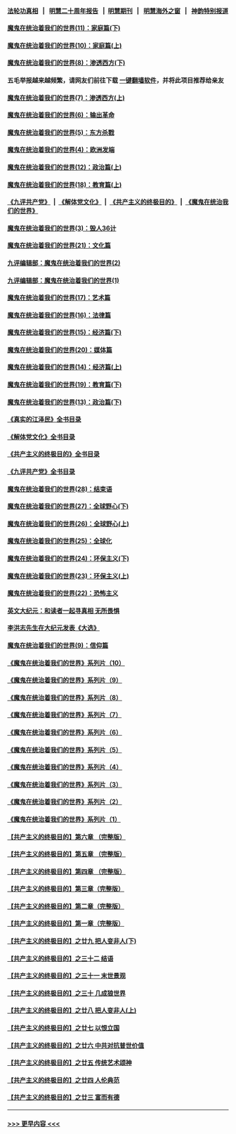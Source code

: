 #### [法轮功真相](https://github.com/gfw-breaker/truth/blob/master/README.md?t=0) &nbsp;&nbsp;|&nbsp;&nbsp; [明慧二十周年报告](https://github.com/gfw-breaker/mh-reports/blob/master/README.md?t=0) &nbsp;&nbsp;|&nbsp;&nbsp;[明慧期刊](https://github.com/gfw-breaker/mh-qikan) &nbsp;&nbsp;|&nbsp;&nbsp; [明慧海外之窗](https://github.com/gfw-breaker/mh-news/blob/master/README.md?t=0) &nbsp;&nbsp;|&nbsp;&nbsp; [神韵特别报道](https://github.com/gfw-breaker/mh-news/blob/master/shenyun.md?t=0)
#### [魔鬼在统治着我们的世界(11)：家庭篇(下)](../pages/nsc422/n10440961.md?t=12070350) 
#### [魔鬼在统治着我们的世界(10)：家庭篇(上)](../pages/nsc422/n10435448.md?t=12070350) 
#### [魔鬼在统治着我们的世界(8)：渗透西方(下)](../pages/nsc422/n10429603.md?t=12070350) 
#### 五毛举报越来越频繁，请网友们前往下载 [一键翻墙软件](https://github.com/gfw-breaker/ssr-accounts)，并将此项目推荐给亲友
#### [魔鬼在统治着我们的世界(7)：渗透西方(上)](../pages/nsc422/n10426013.md?t=12070350) 
#### [魔鬼在统治着我们的世界(6)：输出革命](../pages/nsc422/n10421536.md?t=12070350) 
#### [魔鬼在统治着我们的世界(5)：东方杀戮](../pages/nsc422/n10417707.md?t=12070350) 
#### [魔鬼在统治着我们的世界(4)：欧洲发端](../pages/nsc422/n10414890.md?t=12070350) 
#### [魔鬼在统治着我们的世界(12)：政治篇(上)](../pages/nsc422/n10444576.md?t=12070350) 
#### [魔鬼在统治着我们的世界(18)：教育篇(上)](../pages/nsc422/n10526970.md?t=12070350) 
#### [《九评共产党》](https://github.com/begood0513/9ping.md/blob/master/README.md) &nbsp;|&nbsp; [《解体党文化》](../../../../jtdwh.md/blob/master/README.md)  &nbsp;|&nbsp; [《共产主义的终极目的》](../../../../gczydzjmd.md/blob/master/README.md) &nbsp;|&nbsp; [《魔鬼在统治我们的世界》](../../../../mgztzwmdsj.md/blob/master/README.md) 
#### [魔鬼在统治着我们的世界(3)：毁人36计](../pages/nsc422/n10411583.md?t=12070350) 
#### [魔鬼在统治着我们的世界(21)：文化篇](../pages/nsc422/n10597706.md?t=12070350) 
#### [九评编辑部：魔鬼在统治着我们的世界(2)](../pages/nsc422/n10410036.md?t=12070350) 
#### [九评编辑部：魔鬼在统治着我们的世界(1)](../pages/nsc422/n10406825.md?t=12070350) 
#### [魔鬼在统治着我们的世界(17)：艺术篇](../pages/nsc422/n10499093.md?t=12070350) 
#### [魔鬼在统治着我们的世界(16)：法律篇](../pages/nsc422/n10485969.md?t=12070350) 
#### [魔鬼在统治着我们的世界(15)：经济篇(下)](../pages/nsc422/n10469975.md?t=12070350) 
#### [魔鬼在统治着我们的世界(20)：媒体篇](../pages/nsc422/n10586579.md?t=12070350) 
#### [魔鬼在统治着我们的世界(14)：经济篇(上)](../pages/nsc422/n10457370.md?t=12070350) 
#### [魔鬼在统治着我们的世界(19)：教育篇(下)](../pages/nsc422/n10564808.md?t=12070350) 
#### [魔鬼在统治着我们的世界(13)：政治篇(下)](../pages/nsc422/n10448270.md?t=12070350) 
#### [《真实的江泽民》全书目录](../pages/nsc422/n13721399.md?t=12070350) 
#### [《解体党文化》全书目录](../pages/nsc422/n13721157.md?t=12070350) 
#### [《共产主义的终极目的》全书目录](../pages/nsc422/n13721048.md?t=12070350) 
#### [《九评共产党》全书目录](../pages/nsc422/n13708085.md?t=12070350) 
#### [魔鬼在统治着我们的世界(28)：结束语](../pages/nsc422/n10936246.md?t=12070350) 
#### [魔鬼在统治着我们的世界(27)：全球野心(下)](../pages/nsc422/n10928319.md?t=12070350) 
#### [魔鬼在统治着我们的世界(26)：全球野心(上)](../pages/nsc422/n10900318.md?t=12070350) 
#### [魔鬼在统治着我们的世界(25)：全球化](../pages/nsc422/n10788205.md?t=12070350) 
#### [魔鬼在统治着我们的世界(24)：环保主义(下)](../pages/nsc422/n10695307.md?t=12070350) 
#### [魔鬼在统治着我们的世界(23)：环保主义(上)](../pages/nsc422/n10688613.md?t=12070350) 
#### [魔鬼在统治着我们的世界(22)：恐怖主义](../pages/nsc422/n10614727.md?t=12070350) 
#### [英文大纪元：和读者一起寻真相 无所畏惧](../pages/nsc422/n12542027.md?t=12070350) 
#### [李洪志先生在大纪元发表《大选》](../pages/nsc422/n12534746.md?t=12070350) 
#### [魔鬼在统治着我们的世界(9)：信仰篇](../pages/nsc422/n10432159.md?t=12070350) 
#### [《魔鬼在统治着我们的世界》系列片（10）](../pages/nsc422/n12292670.md?t=12070350) 
#### [《魔鬼在统治着我们的世界》系列片（9）](../pages/nsc422/n12290859.md?t=12070350) 
#### [《魔鬼在统治着我们的世界》系列片（8）](../pages/nsc422/n12287445.md?t=12070350) 
#### [《魔鬼在统治着我们的世界》系列片（7）](../pages/nsc422/n12283425.md?t=12070350) 
#### [《魔鬼在统治着我们的世界》系列片（6）](../pages/nsc422/n12282314.md?t=12070350) 
#### [《魔鬼在统治着我们的世界》系列片（5）](../pages/nsc422/n12281419.md?t=12070350) 
#### [《魔鬼在统治着我们的世界》系列片（4）](../pages/nsc422/n12274024.md?t=12070350) 
#### [《魔鬼在统治着我们的世界》系列片（3）](../pages/nsc422/n12271322.md?t=12070350) 
#### [《魔鬼在统治着我们的世界》系列片（2）](../pages/nsc422/n12269049.md?t=12070350) 
#### [《魔鬼在统治着我们的世界》系列片（1）](../pages/nsc422/n12267575.md?t=12070350) 
#### [【共产主义的终极目的】第六章 （完整版）](../pages/nsc422/n11428913.md?t=12070350) 
#### [【共产主义的终极目的】第五章 （完整版）](../pages/nsc422/n11428912.md?t=12070350) 
#### [【共产主义的终极目的】第四章 （完整版）](../pages/nsc422/n11428907.md?t=12070350) 
#### [【共产主义的终极目的】第三章（完整版）](../pages/nsc422/n11428848.md?t=12070350) 
#### [【共产主义的终极目的】第二章（完整版）](../pages/nsc422/n11428831.md?t=12070350) 
#### [【共产主义的终极目的】第一章（完整版）](../pages/nsc422/n11417651.md?t=12070350) 
#### [【共产主义的终极目的】之廿九 把人变非人(下)](../pages/nsc422/n11344140.md?t=12070350) 
#### [【共产主义的终极目的】之三十二 结语](../pages/nsc422/n11360535.md?t=12070350) 
#### [【共产主义的终极目的】之三十一 末世景观](../pages/nsc422/n11351129.md?t=12070350) 
#### [【共产主义的终极目的】之三十 几成狼世界](../pages/nsc422/n11348280.md?t=12070350) 
#### [【共产主义的终极目的】之廿八 把人变非人(上)](../pages/nsc422/n11340492.md?t=12070350) 
#### [【共产主义的终极目的】之廿七 以恨立国](../pages/nsc422/n11336944.md?t=12070350) 
#### [【共产主义的终极目的】之廿六 中共对抗普世价值](../pages/nsc422/n11324785.md?t=12070350) 
#### [【共产主义的终极目的】之廿五 传统艺术颂神](../pages/nsc422/n11296396.md?t=12070350) 
#### [【共产主义的终极目的】之廿四 人伦典范](../pages/nsc422/n11296397.md?t=12070350) 
#### [【共产主义的终极目的】之廿三 富而有德](../pages/nsc422/n11283598.md?t=12070350) 

----
#### [ >>> 更早内容 <<< ](../indexes/nsc422-earlier.md)
